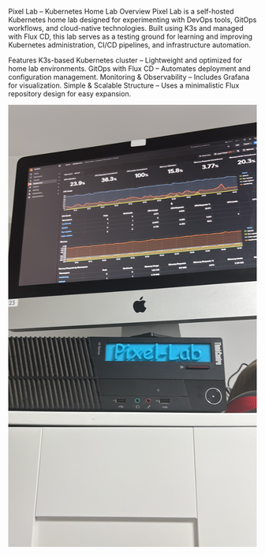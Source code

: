 Pixel Lab – Kubernetes Home Lab
Overview
Pixel Lab is a self-hosted Kubernetes home lab designed for experimenting with DevOps tools, GitOps workflows, and cloud-native technologies. Built using K3s and managed with Flux CD, this lab serves as a testing ground for learning and improving Kubernetes administration, CI/CD pipelines, and infrastructure automation.

Features
K3s-based Kubernetes cluster – Lightweight and optimized for home lab environments.
GitOps with Flux CD – Automates deployment and configuration management.
Monitoring & Observability – Includes Grafana for visualization.
Simple & Scalable Structure – Uses a minimalistic Flux repository design for easy expansion.

![Pixel Lab Setup](images/pixel-lab-setup.jpg)
